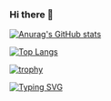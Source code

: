 ### Hi there 👋

<!--
**Arthur185/Arthur185** is a ✨ _special_ ✨ repository because its `README.md` (this file) appears on your GitHub profile.

Here are some ideas to get you started:

- 🔭 I’m currently working on ...
- 🌱 I’m currently learning ...
- 👯 I’m looking to collaborate on ...
- 🤔 I’m looking for help with ...
- 💬 Ask me about ...
- 📫 How to reach me: ...
- 😄 Pronouns: ...
- ⚡ Fun fact: ...
-->
[![Anurag's GitHub stats](https://github-readme-stats.vercel.app/api?username=Arthur185)](https://github.com/anuraghazra/github-readme-stats)

[![Top Langs](https://github-readme-stats.vercel.app/api/top-langs/?username=Arthur185&layout=compact)](https://github.com/anuraghazra/github-readme-stats)

[![trophy](https://github-profile-trophy.vercel.app/?username=Arthur185&theme=onedark)](https://github.com/ryo-ma/github-profile-trophy)

[![Typing SVG](https://readme-typing-svg.herokuapp.com/?lines=Welcome+and+~;Nice+to+meet+you+!&color=000000)](https://git.io/typing-svg)
